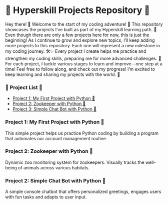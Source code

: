 # 🌱 Hyperskill Projects Repository 🌱

Hey there! 👋 
Welcome to the start of my coding adventure! 🚀 This repository showcases the projects I’ve built as part of my Hyperskill learning path. 🎉
Even though there are only a few projects here for now, this is just the beginning! As I continue to grow and explore new topics, I’ll keep adding more projects to this repository. Each one will represent a new milestone in my coding journey. 🛠️✨
Every project I create helps me practice and strengthen my coding skills, preparing me for more advanced challenges. 💪 For each project, I tackle various stages to learn and improve—one step at a time!
Feel free to follow along, and check out my progress! I’m excited to keep learning and sharing my projects with the world. 🚀

### 📂 Project List 📂
- [Project 1: My First Project with Python 🐍](https://github.com/AnaNikki/Hyperskill-projects/tree/main/My%20First%20Project%20with%20Python)
- [Project 2: Zookeeper with Python 🦁](https://github.com/AnaNikki/Hyperskill-projects/tree/main/Zookeeper%20with%20Python)
- [Project 3: Simple Chat Bot with Python 🤖](https://github.com/AnaNikki/Hyperskill-projects/tree/main/Simple%20Chat%20Bot%20with%20Python)

### Project 1: My First Project with Python 🐍
This simple project helps us practice Python coding by building a program that automates our account management routine.

### Project 2: Zookeeper with Python 🦁
Dynamic zoo monitoring system for zookeepers. Visually tracks the well-being of animals across various habitats.

### Project 2: Simple Chat Bot with Python 🤖
A simple console chatbot that offers personalized greetings, engages users with fun tasks and adapts to user input.

